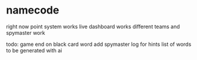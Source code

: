 # namecode
right now point system works
live dashboard works
different teams and spymaster work


todo:
game end on black card word
add spymaster log for hints
list of words to be generated with ai

